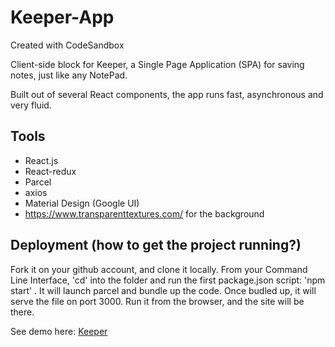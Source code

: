 # Keeper-App

Created with CodeSandbox

Client-side block for Keeper, a Single Page Application (SPA) for saving notes, just like any NotePad.

Built out of several React components, the app runs fast, asynchronous and very fluid.

## Tools

- React.js
- React-redux
- Parcel
- axios
- Material Design (Google UI)
- https://www.transparenttextures.com/ for the background

## Deployment (how to get the project running?)

Fork it on your github account, and clone it locally.
From your Command Line Interface, 'cd' into the folder and run the first package.json script: 'npm start' . It will launch parcel and bundle up the code.
Once budled up, it will serve the file on port 3000. Run it from the browser, and the site will be there.

See demo here: <a href="https://m7kk4.csb.app/">Keeper</a>
